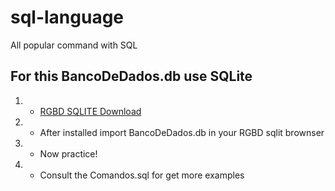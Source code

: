 # sql-language
All popular command with SQL

## For this BancoDeDados.db use SQLite
1. - [RGBD SQLITE Download](https://sqlitebrowser.org/)
2. - After installed import BancoDeDados.db in your RGBD sqlit brownser
3. - Now practice!
4. - Consult the Comandos.sql for get more examples



